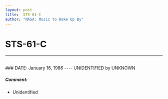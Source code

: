 ```yaml
---
layout: post
title:  STS-61-C
author: "NASA: Music to Wake Up By"
---
```


# STS-61-C
----
<br/>
### DATE: January 16, 1986
----
UNIDENTIFIED by UNKNOWN

##### Comment:
* Unidentified

